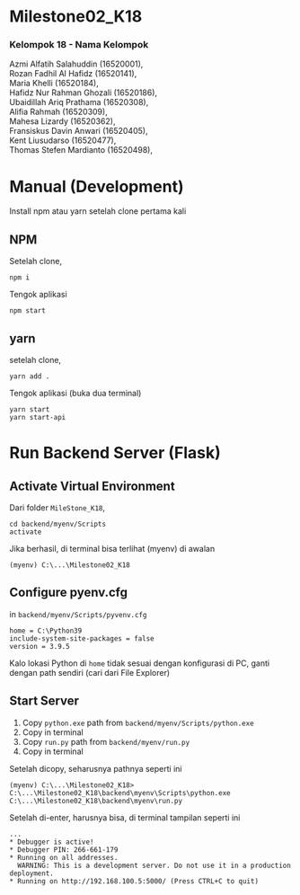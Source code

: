 # Milestone02_K18

### Kelompok 18 - Nama Kelompok

Azmi Alfatih Salahuddin (16520001),<br/>
Rozan Fadhil Al Hafidz (16520141),<br/>
Maria Khelli (16520184),<br/>
Hafidz Nur Rahman Ghozali (16520186),<br/>
Ubaidillah Ariq Prathama (16520308),<br/>
Alifia Rahmah (16520309),<br/>
Mahesa Lizardy (16520362),<br/>
Fransiskus Davin Anwari (16520405),<br/>
Kent Liusudarso (16520477),<br/>
Thomas Stefen Mardianto (16520498),<br/>

# Manual (Development)
Install npm atau yarn setelah clone pertama kali

## NPM
Setelah clone,
```
npm i
```
Tengok aplikasi
```
npm start
```

## yarn
setelah clone,
```
yarn add .
```

Tengok aplikasi (buka dua terminal)
```
yarn start
yarn start-api
```

# Run Backend Server (Flask)

## Activate Virtual Environment
Dari folder `MileStone_K18`,
```
cd backend/myenv/Scripts
activate
```
Jika berhasil, di terminal bisa terlihat (myenv) di awalan
```
(myenv) C:\...\Milestone02_K18
```

## Configure pyenv.cfg
in `backend/myenv/Scripts/pyvenv.cfg`
```
home = C:\Python39
include-system-site-packages = false
version = 3.9.5
```
Kalo lokasi Python di `home` tidak sesuai dengan konfigurasi di PC, ganti dengan path sendiri (cari dari File Explorer)

## Start Server
1. Copy `python.exe` path from `backend/myenv/Scripts/python.exe`
2. Copy in terminal
3. Copy `run.py` path from `backend/myenv/run.py`
4. Copy in terminal

Setelah dicopy, seharusnya pathnya seperti ini
```
(myenv) C:\...\Milestone02_K18> C:\...\Milestone02_K18\backend\myenv\Scripts\python.exe C:\...\Milestone02_K18\backend\myenv\run.py
```
Setelah di-enter, harusnya bisa, di terminal tampilan seperti ini
```
...
* Debugger is active!
* Debugger PIN: 266-661-179
* Running on all addresses.
  WARNING: This is a development server. Do not use it in a production deployment.
* Running on http://192.168.100.5:5000/ (Press CTRL+C to quit)
```